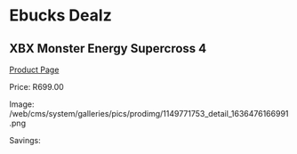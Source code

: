 
# Ebucks Dealz
## XBX Monster Energy Supercross 4
[Product Page](https://www.ebucks.com/web/shop/productSelected.do?prodId=1149771753&catId=365757697)

Price: R699.00

Image: /web/cms/system/galleries/pics/prodimg/1149771753_detail_1636476166991.png

Savings: 


	